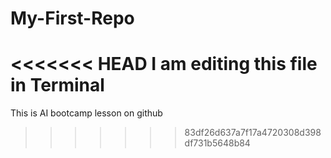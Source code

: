 # My-First-Repo

<<<<<<< HEAD
I am editing this file in Terminal
=======
This is AI bootcamp lesson on github
>>>>>>> 83df26d637a7f17a4720308d398df731b5648b84
